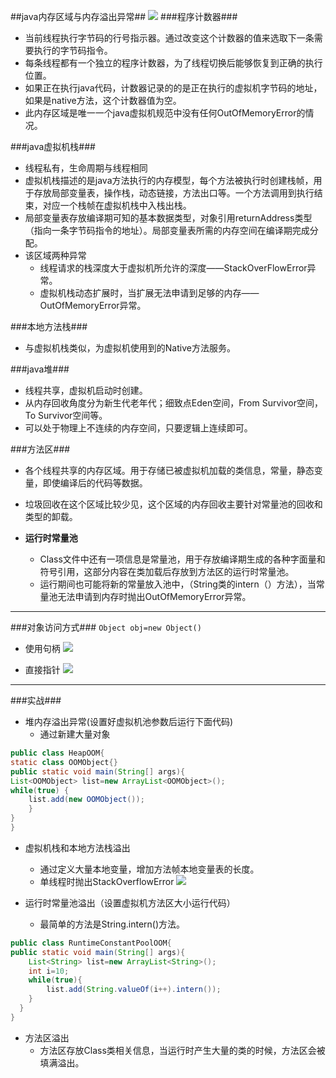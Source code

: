 ##java内存区域与内存溢出异常##
![](http://www.myexception.cn/img/2013/12/27/11283661.jpg)
###程序计数器###
* 当前线程执行字节码的行号指示器。通过改变这个计数器的值来选取下一条需要执行的字节码指令。
* 每条线程都有一个独立的程序计数器，为了线程切换后能够恢复到正确的执行位置。
* 如果正在执行java代码，计数器记录的的是正在执行的虚拟机字节码的地址，如果是native方法，这个计数器值为空。
* 此内存区域是唯一一个java虚拟机规范中没有任何OutOfMemoryError的情况。

###java虚拟机栈###
* 线程私有，生命周期与线程相同
* 虚拟机栈描述的是java方法执行的内存模型，每个方法被执行时创建栈帧，用于存放局部变量表，操作栈，动态链接，方法出口等。一个方法调用到执行结束，对应一个栈帧在虚拟机栈中入栈出栈。
* 局部变量表存放编译期可知的基本数据类型，对象引用returnAddress类型（指向一条字节码指令的地址）。局部变量表所需的内存空间在编译期完成分配。
* 该区域两种异常
	* 线程请求的栈深度大于虚拟机所允许的深度——StackOverFlowError异常。
	* 虚拟机栈动态扩展时，当扩展无法申请到足够的内存——OutOfMemoryError异常。
	
###本地方法栈###
* 与虚拟机栈类似，为虚拟机使用到的Native方法服务。

###java堆###
* 线程共享，虚拟机启动时创建。 
* 从内存回收角度分为新生代老年代；细致点Eden空间，From Survivor空间，To Survivor空间等。
* 可以处于物理上不连续的内存空间，只要逻辑上连续即可。

###方法区###
* 各个线程共享的内存区域。用于存储已被虚拟机加载的类信息，常量，静态变量，即使编译后的代码等数据。
* 垃圾回收在这个区域比较少见，这个区域的内存回收主要针对常量池的回收和类型的卸载。

* **运行时常量池**
	* Class文件中还有一项信息是常量池，用于存放编译期生成的各种字面量和符号引用，这部分内容在类加载后存放到方法区的运行时常量池。
	* 运行期间也可能将新的常量放入池中，（String类的intern（）方法），当常量池无法申请到内存时抛出OutOfMemoryError异常。
***
###对象访问方式###
    `Object obj=new Object()`
* 使用句柄
 ![](http://i4.piimg.com/567571/60e4d084e07f2f27.png)

* 直接指针
![](http://i4.piimg.com/567571/73fe68b34632a10c.png)
***
###实战###
* 堆内存溢出异常(设置好虚拟机池参数后运行下面代码)
	* 通过新建大量对象
 
```java
public class HeapOOM{
static class OOMObject{}
public static void main(String[] args){
List<OOMObject> list=new ArrayList<OOMObject>();
while(true) {
    list.add(new OOMObject());
    }
}    
}

```

* 虚拟机栈和本地方法栈溢出

	* 通过定义大量本地变量，增加方法帧本地变量表的长度。
	* 单线程时抛出StackOverflowError
	![](http://i.imgur.com/l2c3gIY.png)

* 运行时常量池溢出（设置虚拟机方法区大小运行代码）
	* 最简单的方法是String.intern()方法。
```java
public class RuntimeConstantPoolOOM{
public static void main(String[] args){
	List<String> list=new ArrayList<String>();
	int i=10;
	while(true){
		list.add(String.valueOf(i++).intern());
	}
  }
}
```
* 方法区溢出
  * 方法区存放Class类相关信息，当运行时产生大量的类的时候，方法区会被填满溢出。
